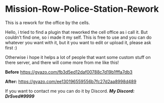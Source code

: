# Mission-Row-Police-Station-Rework
This is a rework for the office by the cells.

Hello, i tried to find a plugin that reworked the cell office as i call it. But couldn't find one, so i made it my self.
This is free to use and you can do whatever you want with it, but it you want to edit or upload it, please ask first :)

Otherwise i hope it helps a lot of people that want some custom stuff on there server, and there will come more from me like this!

**Before** https://gyazo.com/fb3d5ed12daf00788c7d19b1fffa7db3

**After:** https://gyazo.com/ee130196559556b7fc27d2aa8998d489

If you want to contact me you can do it by Discord. ***My Discord: DrSved#9999***
